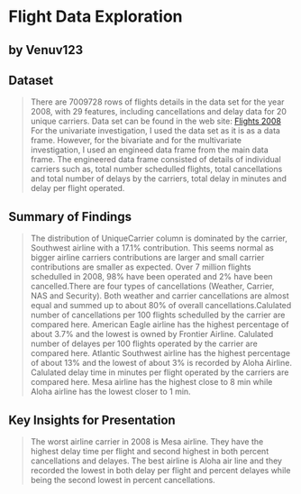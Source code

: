 # Flight Data Exploration
## by Venuv123
## Dataset

> There are 7009728 rows of flights details in the data set for the year 2008, with 29 features, including cancellations and delay data for 20 unique carriers.
Data set can be found in the web site:
[Flights 2008](http://stat-computing.org/dataexpo/2009/the-data.html)
<br>For the univariate investigation, I used the data set as it is as a data frame. However, for the bivariate and for the multivariate investigation, I used an engineed data frame from the main data frame. 
The engineered data frame consisted of details of individual carriers such as, total number schedulled flights, total cancellations and total number of delays by the carriers, total delay in minutes and delay per flight operated.


## Summary of Findings

> The distribution of UniqueCarrier column is dominated by the carrier, Southwest airline with a 17.1% contribution. This seems normal as bigger airline carriers contributions are larger and small carrier contributions are smaller as expected. Over 7 million flights schedulled in 2008, 98% have been operated and 2% have been cancelled.There are four types of cancellations (Weather, Carrier, NAS and Security). Both weather and carrier cancellations are almost equal and summed up to about 80% of overall cancellations.Calulated number of cancellations per 100 flights schedulled by the carrier are compared here. American Eagle airline has the highest percentage of about 3.7% and the lowest is owned by Frontier Airline. Calulated number of delayes per 100 flights operated by the carrier are compared here. Atlantic Southwest airline has the highest percentage of about 13% and the lowest of about 3% is recorded by Aloha Airline. Calulated delay time in minutes per flight operated by the carriers are compared here. Mesa airline has the highest close to 8 min while Aloha airline has the lowest closer to 1 min. 


## Key Insights for Presentation

> The worst airline carrier in 2008 is Mesa airline. They have the highest delay time per flight and second highest in both percent cancellations and delayes. The best airline is Aloha air line and they recorded the lowest in both delay per flight and percent delayes while being the second lowest in percent cancellations.
